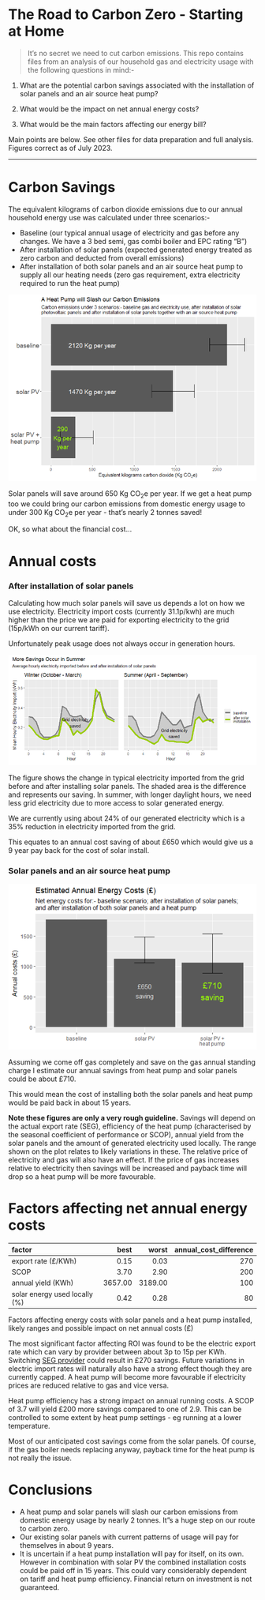 The Road to Carbon Zero - Starting at Home
================

> It’s no secret we need to cut carbon emissions. This repo contains
> files from an analysis of our household gas and electricity usage with
> the following questions in mind:-

1.  What are the potential carbon savings associated with the
    installation of solar panels and an air source heat pump?

2.  What would be the impact on net annual energy costs?

3.  What would be the main factors affecting our energy bill?

Main points are below. See other files for data preparation and full
analysis. Figures correct as of July 2023.

------------------------------------------------------------------------

# Carbon Savings

The equivalent kilograms of carbon dioxide emissions due to our annual
household energy use was calculated under three scenarios:-

- Baseline (our typical annual usage of electricity and gas before any
  changes. We have a 3 bed semi, gas combi boiler and EPC rating “B”)  
- After installation of solar panels (expected generated energy treated
  as zero carbon and deducted from overall emissions)  
- After installation of both solar panels and an air source heat pump to
  supply all our heating needs (zero gas requirement, extra electricity
  required to run the heat pump)

![](A2_Report_files/figure-gfm/carbon_emissions-1.png)<!-- -->

Solar panels will save around 650 Kg CO<sub>2</sub>e per year. If we get
a heat pump too we could bring our carbon emissions from domestic energy
usage to under 300 Kg CO<sub>2</sub>e per year - that’s nearly 2 tonnes
saved!

OK, so what about the financial cost…

# Annual costs

### After installation of solar panels

Calculating how much solar panels will save us depends a lot on how we
use electricity. Electricity import costs (currently 31.1p/kwh) are much
higher than the price we are paid for exporting electricity to the grid
(15p/kWh on our current tariff).

Unfortunately peak usage does not always occur in generation hours.

![](A2_Report_files/figure-gfm/daily_usage-1.png)<!-- -->

The figure shows the change in typical electricity imported from the
grid before and after installing solar panels. The shaded area is the
difference and represents our saving. In summer, with longer daylight
hours, we need less grid electricity due to more access to solar
generated energy.

We are currently using about 24% of our generated electricity which is a
35% reduction in electricity imported from the grid.

This equates to an annual cost saving of about £650 which would give us
a 9 year pay back for the cost of solar install.

### Solar panels and an air source heat pump

![](A2_Report_files/figure-gfm/annual_cost-1.png)<!-- -->

Assuming we come off gas completely and save on the gas annual standing
charge I estimate our annual savings from heat pump and solar panels
could be about £710.

This would mean the cost of installing both the solar panels and heat
pump would be paid back in about 15 years.

**Note these figures are only a very rough guideline.** Savings will
depend on the actual export rate (SEG), efficiency of the heat pump
(characterised by the seasonal coefficient of performance or SCOP),
annual yield from the solar panels and the amount of generated
electricity used locally. The range shown on the plot relates to likely
variations in these. The relative price of electricity and gas will also
have an effect. If the price of gas increases relative to electricity
then savings will be increased and payback time will drop so a heat pump
will be more favourable.

# Factors affecting net annual energy costs

| factor                        |    best |   worst | annual_cost_difference |
|:------------------------------|--------:|--------:|-----------------------:|
| export rate (£/KWh)           |    0.15 |    0.03 |                    270 |
| SCOP                          |    3.70 |    2.90 |                    200 |
| annual yield (KWh)            | 3657.00 | 3189.00 |                    100 |
| solar energy used locally (%) |    0.42 |    0.28 |                     80 |

Factors affecting energy costs with solar panels and a heat pump
installed, likely ranges and possible impact on net annual costs (£)

The most significant factor affecting ROI was found to be the electric
export rate which can vary by provider between about 3p to 15p per KWh.
Switching [SEG
provider](https://www.theecoexperts.co.uk/solar-panels/smart-export-guarantee#link-smart-export-guarantee-rates)
could result in £270 savings. Future variations in electric import rates
will naturally also have a strong effect though they are currently
capped. A heat pump will become more favourable if electricity prices
are reduced relative to gas and vice versa.

Heat pump efficiency has a strong impact on annual running costs. A SCOP
of 3.7 will yield £200 more savings compared to one of 2.9. This can be
controlled to some extent by heat pump settings - eg running at a lower
temperature.

Most of our anticipated cost savings come from the solar panels. Of
course, if the gas boiler needs replacing anyway, payback time for the
heat pump is not really the issue.

# Conclusions

- A heat pump and solar panels will slash our carbon emissions from
  domestic energy usage by nearly 2 tonnes. It”s a huge step on our
  route to carbon zero.
- Our existing solar panels with current patterns of usage will pay for
  themselves in about 9 years.
- It is uncertain if a heat pump installation will pay for itself, on
  its own. However in combination with solar PV the combined
  installation costs could be paid off in 15 years. This could vary
  considerably dependent on tariff and heat pump efficiency. Financial
  return on investment is not guaranteed.
